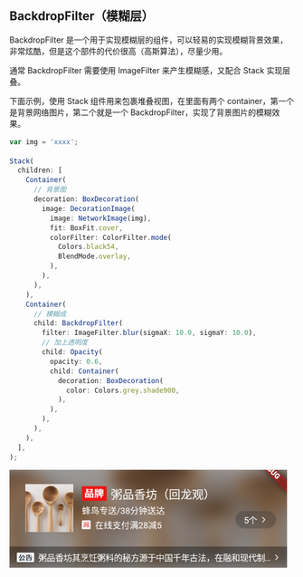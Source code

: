 
## BackdropFilter（模糊层）
BackdropFilter 是一个用于实现模糊层的组件，可以轻易的实现模糊背景效果，非常炫酷，但是这个部件的代价很高（高斯算法），尽量少用。

通常 BackdropFilter 需要使用 ImageFilter 来产生模糊感，又配合 Stack 实现层叠。

下面示例，使用 Stack 组件用来包裹堆叠视图，在里面有两个 container，第一个是背景网络图片，第二个就是一个 BackdropFilter，实现了背景图片的模糊效果。

```js
var img = 'xxxx';

Stack(
  children: [
    Container(
      // 背景图
      decoration: BoxDecoration(
        image: DecorationImage(
          image: NetworkImage(img),
          fit: BoxFit.cover,
          colorFilter: ColorFilter.mode(
            Colors.black54,
            BlendMode.overlay,
          ),
        ),
      ),
    ),
    Container(
      // 模糊成
      child: BackdropFilter(
        filter: ImageFilter.blur(sigmaX: 10.0, sigmaY: 10.0),
        // 加上透明度
        child: Opacity(
          opacity: 0.6,
          child: Container(
            decoration: BoxDecoration(
              color: Colors.grey.shade900,
            ),
          ),
        ),
      ),
    ),
  ],
);
```

![](../../image/20190701221244.png)

